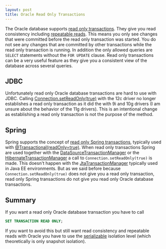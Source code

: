 ```yaml
---
layout: post
title: Oracle Read Only Transactions
---
```


The Oracle database supports [read only transactions](https://docs.oracle.com/database/121/SQLRF/statements_10005.htm#SQLRF55418). They give you read consistency including <a href="https://en.wikipedia.org/wiki/Isolation_(database_systems)#Repeatable_reads">repeatable reads</a>. This means you only see changes that were committed before the read only transaction was started. You do not see any changes that are committed by other transactions while the read only transaction is running. In addition the only allowed queries are `SELECT` statements without the `FOR UPDATE` clause. Read only transactions can be a very useful feature as they give you a consistent view of the database across several queries.

## JDBC

Unfortunately read only Oracle database transactions are hard to use with JDBC. Calling [Connection.setReadOnly(true)](https://docs.oracle.com/javase/8/docs/api/java/sql/Connection.html#setReadOnly-boolean-) with the 12c driver no longer establishes a read only transaction as it did the with 9i and 10g drivers (I am unsure about the behavior of the 11g drivers). This is an intentional change as establishing a read only transaction is not the purpose of the method.

## Spring

Spring supports the concept of [read only Spring transactions](https://docs.spring.io/spring-framework/docs/current/javadoc-api/org/springframework/transaction/TransactionDefinition.html#isReadOnly--), typically used with [@Transactional(readOnly=true)](https://docs.spring.io/spring-framework/docs/current/javadoc-api/org/springframework/transaction/annotation/Transactional.html#readOnly--). When read only transactions Spring are used together with the  [DataSourceTransactionManager](https://docs.spring.io/spring/docs/current/javadoc-api/org/springframework/jdbc/datasource/DataSourceTransactionManager.html) or the [HibernateTransactionManager](https://docs.spring.io/spring/docs/current/javadoc-api/org/springframework/orm/hibernate5/HibernateTransactionManager.html) a call to `Connection.setReadOnly(true)` is made. This doesn't happen with the [JtaTransactionManager](https://docs.spring.io/spring/docs/current/javadoc-api/org/springframework/transaction/jta/JtaTransactionManager.html) typically used in Java EE environments. But as we said before because `Connection.setReadOnly(true)` does not give you a read only transaction, read only Spring transactions do not give you read only Oracle database transactions.

## Summary

If you want a read only Oracle database transaction you have to call

```sql
SET TRANSACTION READ ONLY;
```

If you want to avoid this but still want read consistency and repeatable reads with Oracle you have to use the <a href="https://en.wikipedia.org/wiki/Isolation_(database_systems)#Serializable">serializable</a> isolation level (which theoretically is only snapshot isolation).

